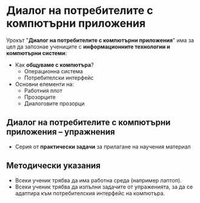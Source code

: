 # Диалог на потребителите с компютърни приложения

Урокът "**Диалог на потребителите с компютърни приложения**" има за цел да запознае учениците с **информационните технологии и компютърни системи**:
 - Как **общуваме с компютъра**?
   - Операционна система
   - Потребителски интерфейс
 - Основни елементи на:
   - Работния плот
   - Прозорците
   - Диалоговите прозорци

## Диалог на потребителите с компютърни приложения – упражнения
  - Серия от **практически задачи** за прилагане на научения материал

## Методически указания
  - Всеки ученик трябва да има работна среда (например лаптоп).
  - Всеки ученик трябва да изпълни задачите от упраженията, за да се адаптира към потребителския интерфейс на компютъра.
